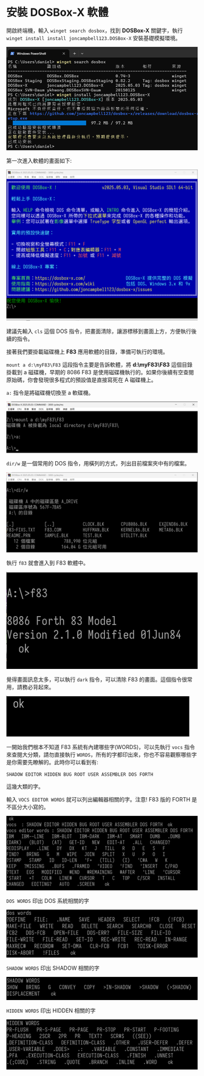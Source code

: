 # 安裝 DOSBox-X 軟體

開啟終端機，輸入 `winget search dosbox`，找到 **DOSBox-X** 關鍵字，執行 `winget install install joncampbell123.DOSBox-X` 安裝基礎模擬環境。

![Winget 搜尋軟體與安裝](img/01_01.png)

第一次進入軟體的畫面如下:

![](img/01_02.png)

建議先輸入 `cls` 這個 DOS 指令，把畫面清除，讓游標移到畫面上方，方便執行後續的指令。

接著我們要掛載磁碟機上 **F83** 應用軟體的目錄，準備可執行的環境。

`mount a d:\myF83\F83` 這段指令主要是告訴軟體，將 **d:\myF83\F83** 這個目錄掛載到 a 磁碟機，早期的 8086 F83 是使用磁碟機執行的。如果你後續有空查閱原始碼，你會發現很多程式的預設值是直接寫死在 A 磁碟機上。

`a:` 指令是將磁碟機切換至 a 軟碟機。 

![](img/01_03.png)

`dir/w` 是一個常用的 DOS 指令，用橫列的方式，列出目前檔案夾中有的檔案。

![](img/01_04.png)

執行 `f83` 就會進入到 F83 軟體中。

![](img/01_05.png)

覺得畫面訊息太多，可以執行 `dark` 指令，可以清除 F83 的畫面。這個指令很常用，請務必背起來。

![](img/01_06.png)

一開始我們根本不知道 F83 系統有內建哪些字(WORDS)，可以先執行 `vocs` 指令來查閱大分類，請勿直接執行 `WORDS`，所有的字都印出來，你也不容易觀察哪些字是你需要先瞭解的。此時你可以看到有:

```
SHADOW EDITOR HIDDEN BUG ROOT USER ASSEMBLER DOS FORTH
```

這幾大類的字。

輸入 `VOCS EDITOR WORDS` 就可以列出編輯器相關的字。注意! F83 版的 FORTH 是不區分大小寫的。

![](img/01_07.png)

`DOS WORDS` 印出 DOS 系統相關的字

![](img/01_08.png)

`SHADOW WORDS` 印出 SHADOW 相關的字

![](img/01_09.png)

`HIDDEN WORDS` 印出 HIDDEN 相關的字

![](img/01_10.png)

